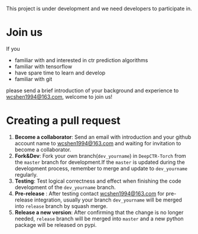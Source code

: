This project is under development and we need developers to participate in.
# Join us
If you

- familiar with and interested in ctr prediction algorithms
- familiar with tensorflow 
- have spare time to learn and develop
- familiar with git

please send a brief introduction of your background and experience to wcshen1994@163.com, welcome to join us!

# Creating a pull request
1. **Become a collaborator**: Send an email with introduction and your github account name to wcshen1994@163.com and waiting for invitation to become a collaborator.
2. **Fork&Dev**: Fork your own branch(`dev_yourname`) in `DeepCTR-Torch` from the `master` branch for development.If the `master` is updated during the development process, remember to merge and update to `dev_yourname` regularly.
3. **Testing**: Test  logical correctness and effect when finishing the code development of the `dev_yourname` branch. 
4. **Pre-release** : After testing contact wcshen1994@163.com for pre-release integration, usually your branch `dev_yourname` will be merged into `release` branch by squash merge. 
5. **Release a new version**: After confirming that the change is no longer needed, `release` branch will be merged into `master` and a new python package will be released on pypi.
